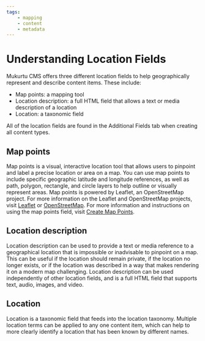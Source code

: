 ```yaml
---
tags: 
    - mapping
    - content
    - metadata
---
```

# Understanding Location Fields

Mukurtu CMS offers three different location fields to help geographically represent and describe content items. These include:

- Map points: a mapping tool
- Location description: a full HTML field that allows a text or media description of a location
- Location: a taxonomic field

All of the location fields are found in the Additional Fields tab when creating all content types. 

## Map points

Map points is a visual, interactive location tool that allows users to pinpoint and label a precise location or area on a map. You can use map points to include specific geographic latitude and longitude references, as well as path, polygon, rectangle, and circle layers to help outline or visually represent areas. 
Map points is powered by Leaflet, an OpenStreetMap project. For more information on the Leaflet and OpenStreetMap projects, visit [Leaflet](https://leafletjs.com/) or [OpenStreetMap](https://www.openstreetmap.org/about). 
For more information and instructions on using the map points field, visit [Create Map Points](CreateMapPoints.md).

## Location description 

Location description can be used to provide a text or media reference to a geographical location that is impossible or inadvisable to pinpoint on a map. This can be useful if the location should remain private, if the location no longer exists, or if the location was described in a way that makes rendering it on a modern map challenging. Location description can be used independently of other location fields, and is a full HTML field that supports text, audio, images, and video.

## Location 

Location is a taxonomic field that feeds into the location taxonomy. Multiple location terms can be applied to any one content item, which can help to more clearly identify a location that has been known by different names. 